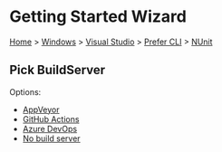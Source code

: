 <!--
GENERATED FILE - DO NOT EDIT
This file was generated by [MarkdownSnippets](https://github.com/SimonCropp/MarkdownSnippets).
Source File: /docs/mdsource/wiz/Windows_VisualStudio_Cli_NUnit.source.md
To change this file edit the source file and then run MarkdownSnippets.
-->

# Getting Started Wizard

[Home](/docs/wiz/readme.md) > [Windows](Windows.md) > [Visual Studio](Windows_VisualStudio.md) > [Prefer CLI](Windows_VisualStudio_Cli.md) > [NUnit](Windows_VisualStudio_Cli_NUnit.md)

## Pick BuildServer

Options:
 * [AppVeyor](Windows_VisualStudio_Cli_NUnit_AppVeyor.md)
 * [GitHub Actions](Windows_VisualStudio_Cli_NUnit_GitHubActions.md)
 * [Azure DevOps](Windows_VisualStudio_Cli_NUnit_AzureDevOps.md)
 * [No build server](Windows_VisualStudio_Cli_NUnit_None.md)
